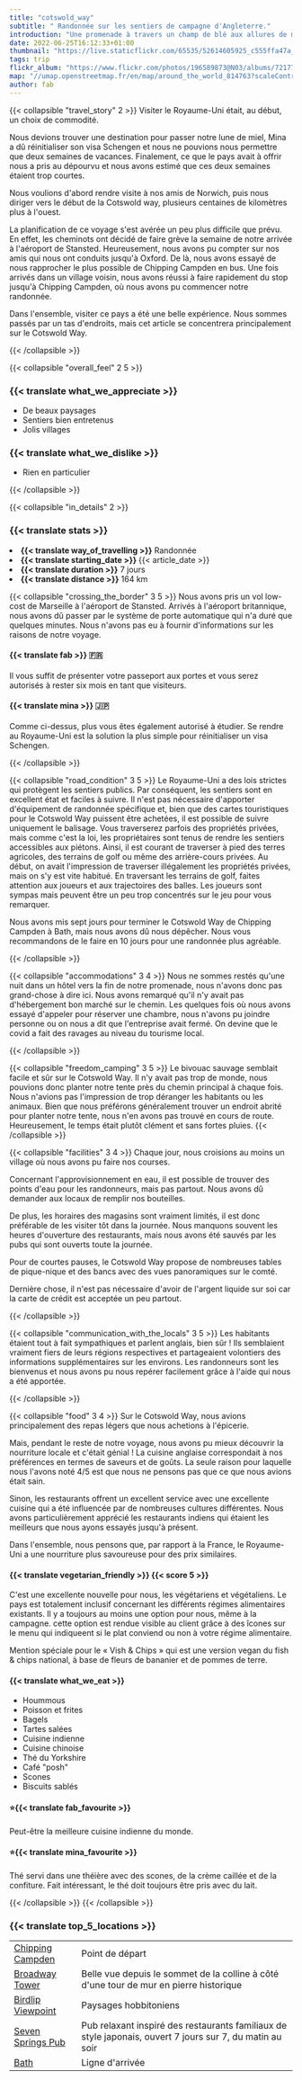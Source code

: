 ```yaml
---
title: "cotswold_way"
subtitle: " Randonnée sur les sentiers de campagne d'Angleterre."
introduction: "Une promenade à travers un champ de blé aux allures de mer dorée."
date: 2022-06-25T16:12:33+01:00
thumbnail: "https://live.staticflickr.com/65535/52614605925_c555ffa47a_k.jpg"
tags: trip
flickr_album: "https://www.flickr.com/photos/196589873@N03/albums/72177720305084918"
map: "//umap.openstreetmap.fr/en/map/around_the_world_814763?scaleControl=false&miniMap=false&scrollWheelZoom=false&zoomControl=true&allowEdit=false&moreControl=true&searchControl=null&tilelayersControl=null&embedControl=null&datalayersControl=true&onLoadPanel=undefined&captionBar=false&datalayers=2576498%2C2576499#8/51.671/-2.137"
author: fab
---
```

{{< collapsible "travel_story" 2 >}}
Visiter le Royaume-Uni était, au début, un choix de commodité.

Nous devions trouver une destination pour passer notre lune de miel, Mina a dû réinitialiser son visa Schengen et nous ne pouvions nous permettre que deux semaines de vacances. Finalement, ce que le pays avait à offrir nous a pris au dépourvu et nous avons estimé que ces deux semaines étaient trop courtes.

Nous voulions d'abord rendre visite à nos amis de Norwich, puis nous diriger vers le début de la Cotswold way, plusieurs centaines de kilomètres plus à l'ouest.

La planification de ce voyage s'est avérée un peu plus difficile que prévu. En effet, les cheminots ont décidé de faire grève la semaine de notre arrivée à l'aéroport de Stansted. Heureusement, nous avons pu compter sur nos amis qui nous ont conduits jusqu'à Oxford. De là, nous avons essayé de nous rapprocher le plus possible de Chipping Campden en bus. Une fois arrivés dans un village voisin, nous avons réussi à faire rapidement du stop jusqu'à Chipping Campden, où nous avons pu commencer notre randonnée.

Dans l'ensemble, visiter ce pays a été une belle expérience. Nous sommes passés par un tas d'endroits, mais cet article se concentrera principalement sur le Cotswold Way.

{{< /collapsible >}}

{{< collapsible "overall_feel" 2 5 >}}
<h3>{{< translate what_we_appreciate >}}</h3>

- De beaux paysages
- Sentiers bien entretenus
- Jolis villages
  
<h3>{{< translate what_we_dislike >}}</h3>

- Rien en particulier

{{< /collapsible >}}

{{< collapsible "in_details" 2 >}}

<h3>{{< translate stats >}}</h3>

<li><b>{{< translate way_of_travelling >}}</b> Randonnée</li>
<li><b>{{< translate starting_date >}} </b>{{< article_date >}}</li> 
<li><b>{{< translate duration >}}</b> 7 jours</li>
<li><b>{{< translate distance >}}</b> 164 km</li>

{{< collapsible "crossing_the_border" 3 5 >}}
Nous avons pris un vol low-cost de Marseille à l'aéroport de Stansted. Arrivés à l'aéroport britannique, nous avons dû passer par le système de porte automatique qui n'a duré que quelques minutes. Nous n'avons pas eu à fournir d'informations sur les raisons de notre voyage.

<h4>{{< translate fab >}} 🇫🇷</h4>
Il vous suffit de présenter votre passeport aux portes et vous serez autorisés à rester six mois en tant que visiteurs.

<h4>{{< translate mina >}} 🇯🇵</h4>
Comme ci-dessus, plus vous êtes également autorisé à étudier. Se rendre au Royaume-Uni est la solution la plus simple pour réinitialiser un visa Schengen.

{{< /collapsible >}}

{{< collapsible "road_condition" 3 5 >}}
Le Royaume-Uni a des lois strictes qui protègent les sentiers publics. Par conséquent, les sentiers sont en excellent état et faciles à suivre. Il n'est pas nécessaire d'apporter d'équipement de randonnée spécifique et, bien que des cartes touristiques pour le Cotswold Way puissent être achetées, il est possible de suivre uniquement le balisage. Vous traverserez parfois des propriétés privées, mais comme c'est la loi, les propriétaires sont tenus de rendre les sentiers accessibles aux piétons. Ainsi, il est courant de traverser à pied des terres agricoles, des terrains de golf ou même des arrière-cours privées. Au début, on avait l'impression de traverser illégalement les propriétés privées, mais on s'y est vite habitué. En traversant les terrains de golf, faites attention aux joueurs et aux trajectoires des balles. Les joueurs sont sympas mais peuvent être un peu trop concentrés sur le jeu pour vous remarquer.

Nous avons mis sept jours pour terminer le Cotswold Way de Chipping Campden à Bath, mais nous avons dû nous dépêcher. Nous vous recommandons de le faire en 10 jours pour une randonnée plus agréable.



{{< /collapsible >}}

{{< collapsible "accommodations" 3 4 >}}
Nous ne sommes restés qu'une nuit dans un hôtel vers la fin de notre promenade, nous n'avons donc pas grand-chose à dire ici. Nous avons remarqué qu'il n'y avait pas d'hébergement bon marché sur le chemin. Les quelques fois où nous avons essayé d'appeler pour réserver une chambre, nous n'avons pu joindre personne ou on nous a dit que l'entreprise avait fermé. On devine que le covid a fait des ravages au niveau du tourisme local.

{{< /collapsible >}}

{{< collapsible "freedom_camping" 3 5 >}}
Le bivouac sauvage semblait facile et sûr sur le Cotswold Way. Il n'y avait pas trop de monde, nous pouvions donc planter notre tente près du chemin principal à chaque fois. Nous n'avions pas l'impression de trop déranger les habitants ou les animaux. Bien que nous préférons généralement trouver un endroit abrité pour planter notre tente, nous n'en avons pas trouvé en cours de route. Heureusement, le temps était plutôt clément et sans fortes pluies.
{{< /collapsible >}}

{{< collapsible "facilities" 3 4 >}}
Chaque jour, nous croisions au moins un village où nous avons pu faire nos courses.

Concernant l'approvisionnement en eau, il est possible de trouver des points d'eau pour les randonneurs, mais pas partout. Nous avons dû demander aux locaux de remplir nos bouteilles.

De plus, les horaires des magasins sont vraiment limités, il est donc préférable de les visiter tôt dans la journée. Nous manquons souvent les heures d'ouverture des restaurants, mais nous avons été sauvés par les pubs qui sont ouverts toute la journée.

Pour de courtes pauses, le Cotswold Way propose de nombreuses tables de pique-nique et des bancs avec des vues panoramiques sur le comté.

Dernière chose, il n'est pas nécessaire d'avoir de l'argent liquide sur soi car la carte de crédit est acceptée un peu partout.

{{< /collapsible >}}

{{< collapsible "communication_with_the_locals" 3 5 >}}
Les habitants étaient tout à fait sympathiques et parlent anglais, bien sûr ! Ils semblaient vraiment fiers de leurs régions respectives et partageaient volontiers des informations supplémentaires sur les environs. Les randonneurs sont les bienvenus et nous avons pu nous repérer facilement grâce à l'aide qui nous a été apportée.

{{< /collapsible >}}

{{< collapsible "food" 3 4 >}}
Sur le Cotswold Way, nous avions principalement des repas légers que nous achetions à l'épicerie.

Mais, pendant le reste de notre voyage, nous avons pu mieux découvrir la nourriture locale et c'était génial ! La cuisine anglaise correspondait à nos préférences en termes de saveurs et de goûts. La seule raison pour laquelle nous l'avons noté 4/5 est que nous ne pensons pas que ce que nous avions était sain.

Sinon, les restaurants offrent un excellent service avec une excellente cuisine qui a été influencée par de nombreuses cultures différentes. Nous avons particulièrement apprécié les restaurants indiens qui étaient les meilleurs que nous ayons essayés jusqu'à présent.

Dans l'ensemble, nous pensons que, par rapport à la France, le Royaume-Uni a une nourriture plus savoureuse pour des prix similaires.


<h4>{{< translate vegetarian_friendly >}} {{< score 5 >}}</h4>
C'est une excellente nouvelle pour nous, les végétariens et végétaliens. Le pays est totalement inclusif concernant les différents régimes alimentaires existants. Il y a toujours au moins une option pour nous, même à la campagne. cette option est rendue visible au client grâce à des îcones sur le menu qui indiqueent si le plat conviend ou non à votre régime alimentaire.

Mention spéciale pour le « Vish & Chips » qui est une version vegan du fish & chips national, à base de fleurs de bananier et de pommes de terre.
<h4>{{< translate what_we_eat >}}</h4> 

- Hoummous
- Poisson et frites
- Bagels
- Tartes salées
- Cuisine indienne
- Cuisine chinoise
- Thé du Yorkshire
- Café "posh"
- Scones
- Biscuits sablés



<h4>⭐{{< translate fab_favourite >}}</h4>

Peut-être la meilleure cuisine indienne du monde.

<h4>⭐{{< translate mina_favourite >}}</h4>

Thé servi dans une théière avec des scones, de la crème caillée et de la confiture. Fait intéressant, le thé doit toujours être pris avec du lait.

{{< /collapsible >}}
{{< /collapsible >}}

### {{< translate top_5_locations >}}
|             |             |
|-------------|-------------|
|   [Chipping Campden](https://goo.gl/maps/jMxmYXBdQ58yzf318)    |   Point de départ    |
|   [Broadway Tower](https://goo.gl/maps/15GB3xsQw64RoxVBA)    |   Belle vue depuis le sommet de la colline à côté d'une tour de mur en pierre historique     |
|   [Birdlip Viewpoint](https://goo.gl/maps/4U5ahRt5RkXBoZz68)    |   Paysages hobbitoniens   |
|   [Seven Springs Pub](https://goo.gl/maps/qXzD17wRVQEpJx3F8)    |   Pub relaxant inspiré des restaurants familiaux de style japonais, ouvert 7 jours sur 7, du matin au soir   |
|   [Bath](https://goo.gl/maps/kWCRPfPTE2VTEa2c8)    |   Ligne d'arrivée    |

